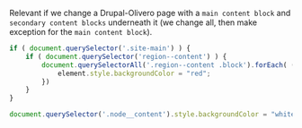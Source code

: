 Relevant if we change a Drupal-Olivero page with a `main content block` and `secondary content blocks` underneath it (we change all, then make exception for the `main content block`).

```js
if ( document.querySelector('.site-main') ) {
    if ( document.querySelector('region--content') ) {
        document.querySelectorAll('.region--content .block').forEach( (element)=>{
            element.style.backgroundColor = "red";
        })
    }
}

document.querySelector('.node__content').style.backgroundColor = "white";
```
